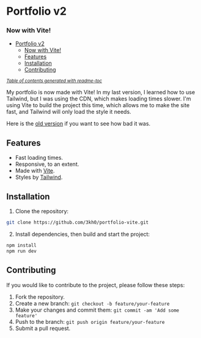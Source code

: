 # Portfolio v2
### Now with Vite!

- [Portfolio v2](#portfolio-v2)
    + [Now with Vite!](#now-with-vite-)
  * [Features](#features)
  * [Installation](#installation)
  * [Contributing](#contributing)

<small><i><a href='http://github.com/3kh0/readme-toc/'>Table of contents generated with readme-toc</a></i></small>


My portfolio is now made with Vite! In my last version, I learned how to use Tailwind, but I was using the CDN, which makes loading times slower. I'm using Vite to build the project this time, which allows me to make the site fast, and Tailwind will only load the style it needs.

Here is the [old version](https://github.com/3kh0/portfolio-v2) if you want to see how bad it was.

## Features

- Fast loading times.
- Responsive, to an extent.
- Made with [Vite](https://vitejs.dev/).
- Styles by [Tailwind](https://tailwindcss.com/).

## Installation

1. Clone the repository: 
```bash
git clone https://github.com/3kh0/portfolio-vite.git
```
2. Install dependencies, then build and start the project: 
```bash
npm install
npm run dev
```

## Contributing

If you would like to contribute to the project, please follow these steps:

1. Fork the repository.
2. Create a new branch: `git checkout -b feature/your-feature`
3. Make your changes and commit them: `git commit -am 'Add some feature'`
4. Push to the branch: `git push origin feature/your-feature`
5. Submit a pull request.
